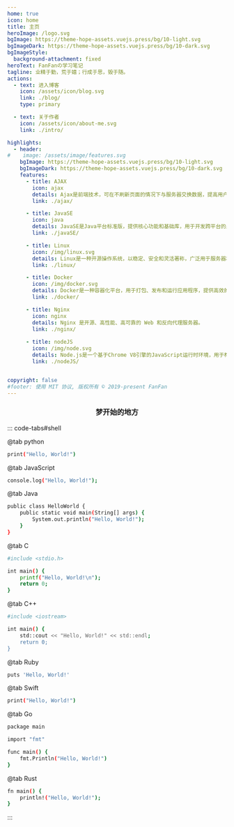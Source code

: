 ```yaml
---
home: true
icon: home
title: 主页
heroImage: /logo.svg
bgImage: https://theme-hope-assets.vuejs.press/bg/10-light.svg
bgImageDark: https://theme-hope-assets.vuejs.press/bg/10-dark.svg
bgImageStyle:
  background-attachment: fixed
heroText: FanFanの学习笔记
tagline: 业精于勤，荒于嬉；行成于思，毁于随。
actions:
  - text: 进入博客
    icon: /assets/icon/blog.svg
    link: ./blog/
    type: primary

  - text: 关于作者
    icon: /assets/icon/about-me.svg
    link: ./intro/

highlights:      
  - header: 
#    image: /assets/image/features.svg
    bgImage: https://theme-hope-assets.vuejs.press/bg/10-light.svg
    bgImageDark: https://theme-hope-assets.vuejs.press/bg/10-dark.svg
    features:
      - title: AJAX
        icon: ajax
        details: Ajax是前端技术，可在不刷新页面的情况下与服务器交换数据，提高用户体验。
        link: ./ajax/

      - title: JavaSE
        icon: java
        details: JavaSE是Java平台标准版，提供核心功能和基础库，用于开发跨平台的桌面和嵌入式应用程序。
        link: ./javaSE/

      - title: Linux
        icon: /img/linux.svg
        details: Linux是一种开源操作系统，以稳定、安全和灵活著称，广泛用于服务器和嵌入式系统。
        link: ./linux/

      - title: Docker
        icon: /img/docker.svg
        details: Docker是一种容器化平台，用于打包、发布和运行应用程序，提供高效的跨平台部署解决方案。
        link: ./docker/

      - title: Nginx
        icon: nginx
        details: Nginx 是开源、高性能、高可靠的 Web 和反向代理服务器。
        link: ./nginx/
        
      - title: nodeJS
        icon: /img/node.svg
        details: Node.js是一个基于Chrome V8引擎的JavaScript运行时环境，用于构建高性能、可扩展的网络应用程序。
        link: ./nodeJS/        


copyright: false
#footer: 使用 MIT 协议, 版权所有 © 2019-present FanFan
---
```



### <center>梦开始的地方</center>

::: code-tabs#shell

@tab python

```bash
print("Hello, World!")
```

@tab JavaScript

```bash
console.log("Hello, World!");
```

@tab Java

```bash
public class HelloWorld {
    public static void main(String[] args) {
        System.out.println("Hello, World!");
    }
}

```

@tab C

```bash
#include <stdio.h>

int main() {
    printf("Hello, World!\n");
    return 0;
}
```

@tab C++

```bash
#include <iostream>

int main() {
    std::cout << "Hello, World!" << std::endl;
    return 0;
}

```

@tab Ruby

```bash
puts 'Hello, World!'
```

@tab Swift

```bash
print("Hello, World!")
```

@tab Go

```bash
package main

import "fmt"

func main() {
    fmt.Println("Hello, World!")
}
```
@tab Rust

```bash
fn main() {
    println!("Hello, World!");
}
```

:::